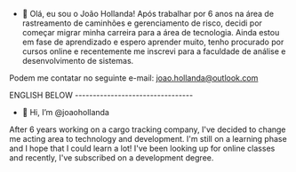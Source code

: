 - 👋 Olá, eu sou o João Hollanda!
Após trabalhar por 6 anos na área de rastreamento de caminhões e gerenciamento de risco, decidi por começar migrar minha carreira para a área de tecnologia.
Ainda estou em fase de aprendizado e espero aprender muito, tenho procurado por cursos online e recentemente me inscrevi para a faculdade de análise e desenvolvimento de sistemas.

Podem me contatar no seguinte e-mail: joao.hollanda@outlook.com



ENGLISH BELOW ---------------------------------



- 👋 Hi, I’m @joaohollanda

After 6 years working on a cargo tracking company, I've decided to change me acting area to technology and development. I'm still on a learning phase and I hope that
I could learn a lot! I've been looking up for online classes and recently, I've subscribed on a development degree.


<!---
joaohollanda/joaohollanda is a ✨ special ✨ repository because its `README.md` (this file) appears on your GitHub profile.
You can click the Preview link to take a look at your changes.
--->

